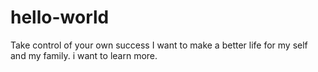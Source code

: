 # hello-world
Take control of your own success
I want to make a better life for my self and my family.
i want to learn more.
